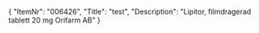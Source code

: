 {
  "ItemNr": "006426",
  "Title": "test",
  "Description": "Lipitor, filmdragerad tablett 20 mg Orifarm AB"
}